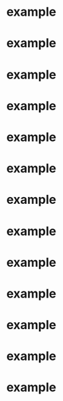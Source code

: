 # example
# example
# example
# example
# example
# example
# example
# example
# example
# example
# example
# example
# example
